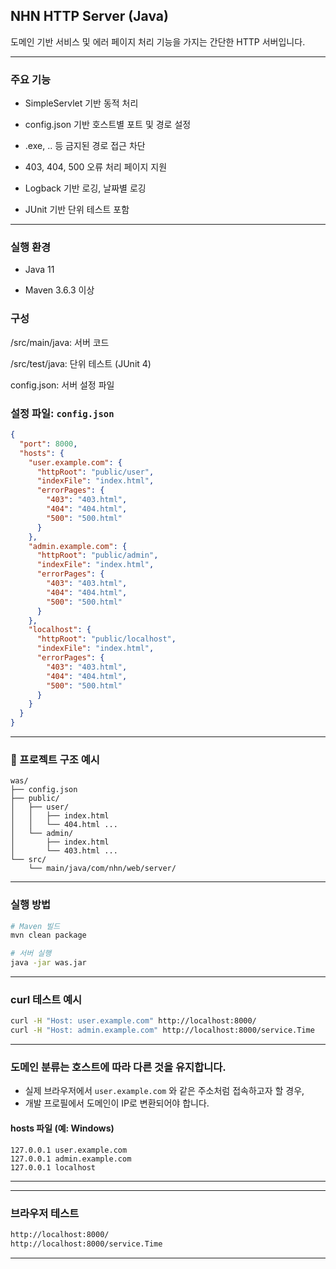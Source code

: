 ## NHN HTTP Server (Java)

도메인 기반 서비스 및 에러 페이지 처리 기능을 가지는 간단한 HTTP 서버입니다.

---

### 주요 기능

- SimpleServlet 기반 동적 처리

- config.json 기반 호스트별 포트 및 경로 설정

- .exe, .. 등 금지된 경로 접근 차단

- 403, 404, 500 오류 처리 페이지 지원

- Logback 기반 로깅, 날짜별 로깅

- JUnit 기반 단위 테스트 포함

---
 ### 실행 환경
- Java 11

- Maven 3.6.3 이상

 ### 구성
/src/main/java: 서버 코드

/src/test/java: 단위 테스트 (JUnit 4)

config.json: 서버 설정 파일
### 설정 파일: `config.json`

```json
{
  "port": 8000,
  "hosts": {
    "user.example.com": {
      "httpRoot": "public/user",
      "indexFile": "index.html",
      "errorPages": {
        "403": "403.html",
        "404": "404.html",
        "500": "500.html"
      }
    },
    "admin.example.com": {
      "httpRoot": "public/admin",
      "indexFile": "index.html",
      "errorPages": {
        "403": "403.html",
        "404": "404.html",
        "500": "500.html"
      }
    },
    "localhost": {
      "httpRoot": "public/localhost",
      "indexFile": "index.html",
      "errorPages": {
        "403": "403.html",
        "404": "404.html",
        "500": "500.html"
      }
    }
  }
}
```

---

### 📁 프로젝트 구조 예시

```
was/
├── config.json
├── public/
│   ├── user/
│   │   ├── index.html
│   │   └── 404.html ...
│   └── admin/
│       ├── index.html
│       └── 403.html ...
└── src/
    └── main/java/com/nhn/web/server/
```

---

### 실행 방법

```bash
# Maven 빌드
mvn clean package

# 서버 실행
java -jar was.jar
```

---

### curl 테스트 예시

```bash
curl -H "Host: user.example.com" http://localhost:8000/
curl -H "Host: admin.example.com" http://localhost:8000/service.Time
```
---
### 도메인 분류는 호스트에 따라 다른 것을 유지합니다.

* 실제 브라우저에서 `user.example.com` 와 같은 주소처럼 접속하고자 할 경우,
* 개발 프로필에서 도메인이 IP로 변환되어야 합니다.

#### hosts 파일 (예: Windows)

```
127.0.0.1 user.example.com
127.0.0.1 admin.example.com
127.0.0.1 localhost
```
---
---

### 브라우저 테스트

```bash
http://localhost:8000/
http://localhost:8000/service.Time
```


---
